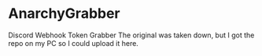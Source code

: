 # AnarchyGrabber
 Discord Webhook Token Grabber
 The original was taken down, but I got the repo on my PC so I could upload it here.
